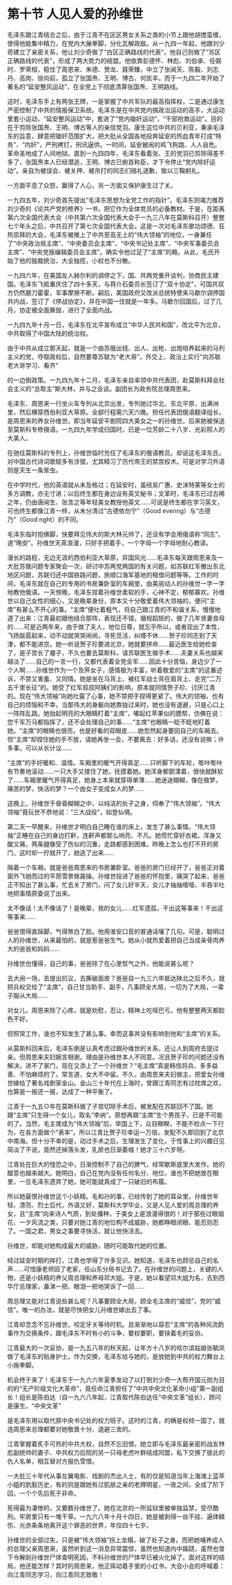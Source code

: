# 第十节 人见人爱的孙维世

毛泽东跟江青结合之后，由于江青不在区区男女关系之类的小节上跟他胡搅蛮缠，使得他能集中精力，在党内大展拳脚，分化瓦解政敌。从一九四一年起，他跟刘少奇建立了亲密关系，他让刘少奇做了“白区正确路线的代表”，他自己则做了“苏区正确路线的代表”，形成了两大势力的结盟。他依靠彭德怀、林彪、刘伯承、任弼时、罗荣桓，稳住了周恩来、朱德、贺龙、聂荣臻，中立了张闻天、陈毅、刘志丹、高岗、徐向前，孤立了张国焘、王明、博古、何凯丰。而于一九四二年开始了著名的“延安整风运动”，在全党上下彻底清算张国焘、王明路线。

这时，毛泽东手上有两张王牌，一是掌握了中共军队的最高指挥权，二是通过康生严密控制了中共的情报保卫系统。毛泽东是在中共党内搞政治运动的高手，大运动里套小运动，“延安整风运动”中，套进了“党内锄奸运动”，“干部抢救运动”。目的在于剪除张国焘、王明、博古等人的亲信党羽。康生这位中共的贝利亚，秉承毛泽东的旨意，肆意把锄奸范围扩大，把大批从全国各地投奔延安的热血青年打成“特务”、“内奸”，严刑拷打，刑讯逼供。一时间，延安被闹的鸡飞狗跳、人人自危。革命圣地成了人间地狱。直到一九四四年，毛泽东看着张、王的党羽已剪除得差不多了，张国焘本人已经潜逃，王明、博古已俯首称臣，才下令停止“党内除奸运动”。亲自为被误会、被关押、被吊打的同志们赔礼道歉，致以三鞠躬礼。

一方面平息了众怒，赢得了人心，另一方面又保护康生过了关。

一九四五年，刘少奇首先提出“毛泽东思想为全党工作的指针”，毛泽东则竭力推荐刘少奇的《论共产党的修养》一书，把它作为全体党员的必备教材。于是，在距离第六次全国代表大会（中共第六次全国代表大会于一九三八年在莫斯科召开）整整七个年头之后，中共召开了第七次全国代表大会。这是一次对毛泽东歌功颂德、狂热崇拜的大会，毛泽东被推上了中共至高无上的“伟大领袖”的地位，一身兼任了“中央政治局主席”、“中央委员会主席”、“中央书记处主席”、“中央军事委员会主席”、“中央党报编辑委员会主席”。确实令他过足了“主席”的瘾。从此，毛氏开始了他的独裁统治，大全独揽，小权也不分散。

一九四六年，在美国友人赫尔利的调停之下，国、共两党重开谈判，协商民主建国。毛泽东飞抵重庆住了四十多天，与蒋介石委员长签订了“双十协定”，可国共双方仍然磨刀霍霍，军事摩擦不断。嗣后，美国政府又改派总统特使来马歇尔调停国共内战，签订了《停战协定》，并在中国一住就是一年多。马歇尔回国后，过了几月，协定被全面撕毁，进行了全面内战。

一九四九年十月一日，毛泽东在北平宣布成立“中华人民共和国”，改北平为北京，中共取得了中国大陆的统治权。

由于中共从成立那天起，就是一个由苏俄出钱、出人、出枪、出炮培养起来的马列主义的党，夺取政权后，自然要尊苏联为“老大哥”，外交上、政治上实行“向苏联老大哥学习、看齐”

的一边倒政策。一九四九年十二月，毛泽东亲自率领中共代表团，赴莫斯科拜会社会主义的“总帮主”斯大林，并与之会谈。副团长为政务院总理周恩来。

毛泽东、周恩来一行坐火车专列从北京出发，专列驰过华北、东北平原，出满洲里，然后横穿西伯利亚大草原。全部行程需六天六晚。担任代表团俄语翻译组长，是周恩来的养女孙维世。即当年延安平剧院四大美女之一的孙维世。后来她被保送至莫斯科专修俄语。一九四九年学成归国时，已是一位芳龄二十八岁、光彩照人的大美人。

在驰往莫斯科的专列上，孙维世临时充任了毛泽东的俄语教员。却说这毛泽东氏，对中国古代诗词歌赋多有涉猎，尤其精习了历代帝王的禁宫权术。可是对学习外语则是天生一条笨虫。

在中学时代，他的英语就从未及格过；在延安时，虽经吴广惠、史沫特莱等女士的多方调教，亦无寸进；以后终生都在身边设有英文秘书；文革时，毛泽东已过古稀之年，仍由唐闻生、张含之等年轻美女教授他英文……可说是终生都在学习英文，可也终生都像江青一样，从未分清过“古德依勿宁”（Good evenng）与“古德乃”（Good nght）的不同。

毛泽东临时抱佛脚，快要拜见伟大的斯大林元帅了，还没有学会用俄语称“同志”、道“晚安”。孙维世天真浪漫，只好手把着手，一个字母一个字母地耐心教读。

漫长的路程，无边无涯的西伯利亚大草原，异国风光……毛泽东每天跟周恩来及一大批苏俄问题专家聚会一次，研讨中苏两党两国的有关问题，如苏联红军撤出东北地区问题，苏联归还中国铁路问题，旅顺口海军基地的租借问题等等。工作的时间，毛泽东就在自己的专用的书房兼卧室的车厢里，由美丽动人的孙维世一字一字地教他俄语。一天傍晚，毛泽东捏着孙维世柔软的手，心神不定，郁郁寡欢。孙维世以自己女性的细心，又是晚辈身份，原本又十分敬爱着伟大领袖的，便问“主席”有甚么不开心的事。“主席”便吐着粗气，将自己跟江青的不和谐关系，慢慢地道了出来：江青最初跟他结合那阵，表现还不错，循规蹈矩的，做了几年贤妻良母的……可是近两年来，由于做了夫人，地位日尊，就忘乎所以，或者现出了本性，飞扬跋扈起来，动不动就哭哭闹闹，寻死觅活，纠缠不休……贺子珍同志到了天津，都不能进京。她一听说贺子珍要进北京，她就要拼命……最近医生给她检查了，是子宫长了瘤子，不久也要去莫斯科，请苏联医生做手术……夫妻关系也越来越淡了……自己的一言一行，又都代表着全党全军……因此十分苦恼，身边少了一个人啊……孙维世作为一个及笄女子，感情极为丰富，听着敬爱的“主席”的这番述诉，不禁又害羞、又同情。她是坐在马背上、被红军战士背在肩背上、走完“二万五千里长征”的。她受了红军叔叔阿姨们的影响，原本就同情贺子珍、讨厌江青的。现在“伟大领袖”向她吐露了心事，她不禁把手捏得更紧了。伟大的领袖，也有自己的烦恼和不幸。当那伟大的身躯向她靠拢过来时，她也没有退避，只是心口上一阵阵乱跳。她抬起明亮的大眼睛盯着“主席”，嘟起红苹果似的腮帮，仿佛在说：您千军万马都指挥了，还不会处理自己的事……“主席”也眼睛一眨不眨地盯着她。“主席”的眼睛也很亮，也是好看的双眼皮……她忽然起身要回自己的车厢去。但“主席”却捏住她的手不放，请她再坐一会，不要离去：好多话，还没有说嘛；许多事，可以从长计议……

“主席”的手好暖和、温情。车厢里的暖气开得真足……只听脚下的车轮，嘭咔嘭咔有节奏地滚动……一只大手又搂住了她，抚摸着她。她浑身都颤溧着，很快就酥软了……车厢里暖气开得真足，她身上本来就穿得单薄……她迷迷糊糊，像在做梦。痛苦的梦，快活的梦？一个由女子变成女人的梦……

这晚上，孙维世于昏昏糊糊之中，以纯洁的处子之身，伺奉了“伟大领袖”。“伟大领袖”竟玩世不恭地说：“三大战役”，如登仙境。

第二天一早醒来，孙维世才明白自己睡在谁的床上，发生了甚么事情。“伟大领袖”正睡在自己的身边打鼾，连鼾声都那么响亮、不凡。她慌忙穿好衣裙。浑身又酸又痛，两条腿像受了伤似的沉重，走路都感到困难。昨晚上怎么也打不开的房门，这时却一拧就开了，她逃了出来……

隔着一个车厢，就是爸爸周恩来的书房兼卧室。爸爸的房门已经开了，爸爸正对着窗外飞驰而过的平原雪景做晨操。孙维世投进了爸爸的怀抱里，痛哭了起来，爸爸正不知出了甚么事，忙去关了房门，问了女儿好半天，女儿才抽抽噎噎、半吞半吐地把事情原委说了出来。

太不像话！太不像话了！是晚辈，我的女儿……红军遗孤，干出这等事来！干出这等事来……

爸爸恨得直跺脚，气得煞白了脸。他用淮安口音的普通话嚷了几句。可是，聪明过人的孙维世，从来最怕的，就是惹爸爸生气。她从小就热爱着把自己当成亲骨肉养大的爸爸和妈妈……

孙维世也懂得，自己的事，爸爸除了在心里怄气之外，他能说甚么呢？

去大闹一场，去提出抗议，去撕破面皮？爸爸自一九三六年抵达陕北之后不久，就把兵权交给了“主席”，自己甘当助手、副手，凡事顾全大局，一切为了大局，一辈子服从大局……

对女儿，周恩来除了心疼，就是劝慰，忍让，精神上吃哑巴亏。他有整整两天都脸色不好。

但照常工作，谁也不知发生了甚么事。幸而这事并没有影响到他和“主席”的关系。

从莫斯科回来后，毛泽东倒是认真考虑过跟孙维世的关系，还让人到周府去提过亲。但周恩来夫妇婉言相谢。理由是孙维世本人不同意。况且贺子珍的问题还没有解决，进不了家门，现在又添上了一个孙维世？“毛主席”真是韩信将兵、多多益善、不怕麻烦的了。常言道，女大不中留。不久，由周恩来夫妇做主，把爱女孙维世嫁给了著名戏剧家金山。金山三十年代在上海时，曾跟江青同志有过枕席之欢，也算是一报还一报，达成了一种平衡了。

江青于一九五Ｏ年在莫斯科做了子宫切除手术后，被发配在苏联回不了国。她跟“主席”只生得一个女儿，取名“李纳”。原想再跟“主席”生个男孩子，已是不可能的了。当然，毛主席成为“伟大领袖”后，举国上下，众目睽睽，不能不检点一下行为，在各方面做个“表率”。所以江青比贺子珍幸运一万倍，发配不久即回到了北京中南海。但十分不幸的是，动过手术之后，生理发生了变化，于性事上的兴趣日见简淡了不说，竟然还掉落头发，乳房也日渐萎缩！她才三十六岁呀。

江青处在巨大的惶恐之中，日渐控制不了自己的脾气，经常歇斯底里大发作。她的醋意也越来越大。她明白，自己在党内没有任何名分、地位，谁也不把她放在眼里，一旦毛泽东遗弃了她，她可能就真成了一只破旧的布履。

所以她最恨孙维世这个小妖精。毛和孙的事，已经传到了她的耳朵里。孙维世年轻、漂亮、烈士后代，外语又好，莫斯科大学毕业，又是人见人爱的周总理的养女，且“主席”向来诗人气质，到处播种，于美女上是浪漫得很的！对于那些过眼烟花、一夕风流之类，只要对她江青的地位构不成威胁，她都睁眼闭眼、能忍则忍了。一国之君，男女之事要寻快活，就让他快活去。

孙维世，却能对她构成最大的威胁，随时可能取代她的位置。

经过延安时期的摔打，江青也学得了许多见识。她知道，毛泽东也顾忌自己的名声……可惜康老师回了老家，任山东分局书记去了。在孙维世的问题上，关键的人物，还是小妖精的养父周总理和养母邓大姐。于是，她以看望邓大姐为名，去到西华厅总理家，鼻涕一把、眼泪一把地哭诉了一回……

周总理又能对江青说些甚么呢？凡事要顾全大局，顾全毛主席的“威信”，党的“威信”。唯一的办法，就是尽快把女儿孙维世嫁出去了事。

江青却念念不忘孙维世。咬定牙关等待时机。且渐渐地以容忍“主席”的各种风流韵事作为交换条件，跟毛泽东不时有小的斗争，要权要职，要挟着毛的妥协。

江青最大的一次妥协，是一九五八年的秋天起，让年方十八岁的哈尔滨姑娘张毓凤做了毛泽东的贴身护士。作为交换，毛泽东给与她的，是放她到中共的权力舞台上小施拳脚。

机会终于来了！毛泽东于一九六六年夏季发动了以打倒刘少奇一大帮开国元勋为目的的“无产阶级文化大革命”，竟任命江青担任了“中共中央文化革命小组”第一副组长！组长是陈伯达（自一九六八年起，江青取代陈伯达任“中央文革”组长），顾问是康生。“中央文革”

是毛泽东用以取代原中央书记处的权力班子。这时的江青，的确是权倾一国了。就连周恩来总理都要对她敬畏十分、退避三舍的。

江青掌握着炙手可热的中共大权，自然不忘旧恨。她立即与毛泽东最亲密的战友林彪副统帅的妻子、中共权力后院的另一只母老虎叶群结成同盟，私下交换了彼此的仇人名单，相互替对方报仇雪恨。

一大批三十年代从事左翼电影、戏剧的杰出人士，有的仅是知道当年上海滩上蓝苹小姐的肮脏历史，有的则是跟她有过肌肤之亲的老牌明星，一夜之间，全成了阶下囚，一个个先后死于非命。

死得最为凄惨的，又要数孙维世了。她在北京的一所监狱里被单独监禁，受尽酷刑。牢房里只有一堆干草。一九六八年十月十四日，她是被剥得一丝不挂、遍体鳞伤、光赤条条地离开这个罪恶的世界，年仅四十七岁。

孙维世的全部过失，只是被“伟大领袖”拐上龙榻，破了处子之身。而把她哺养成人的总理父亲周恩来，虽然听到这一消息异常震惊，虽然也知道内中蹊跷，虽然也曾下令解剖孙维世尸体查明死因，不料孙维世的尸体早已被火化掉了。面对这样的结局，他还能怎样？其时的周恩来，他正挥动着手里的小红书，大会小会的呼喊着：向江青同志学习，向江青同志致敬！
